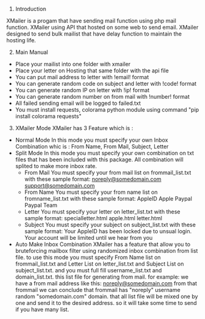 1. Introduction

  XMailer is a progam that have sending mail function using php mail function.
XMailer using API that hosted on some web to send email. XMailer designed to send
bulk mailist that have delay function to maintain the hosting life.

2. Main Manual
- Place your mailist into one folder with xmailer
- Place your letter on Hosting that same folder with the api file
- You can put mail address to letter with !email! format
- You can generate random code on subject and letter with !code! format
- You can generate random IP on letter with !ip! format
- You can generate random number on from mail with !number! format
- All failed sending email will be logged to failed.txt
- You must install requests, colorama python module using command "pip install colorama requests"

3. XMailer Mode
XMailer has 3 Feature which is :
  - Normal Mode
    In this mode you must specify your own Inbox Combination whic is : From Name, From Mail, Subject, Letter
  - Split Mode
   In this mode you must specify your own combination on txt files that has been included with this package.
   All combination will splited to make more inbox rate.
    - From Mail
     You must specify your from mail list on frommail_list.txt with these sample format:
     noreply@somedomain.com
     support@somedomain.com
    - From Name
     You must specify your from name list on fromname_list.txt with these sample format:
      AppleID
      Apple
      Paypal
      Paypal Team
    - Letter
      You must specify your letter on letter_list.txt with these sample format:
      specialletter.html
      apple.html
      letter.html
    - Subject
      You must specify your subject on subject_list.txt with these sample format:
      Your AppleID has been locked due to unsual login.
      Your account will be limited until we hear from you
   - Auto Make Inbox Combination
      XMailer has a feature that allow you to bruteforcing mailbox filter using
      randomized inbox combination from list file. to use this mode you must
      specify From Name list on frommail_list.txt and Letter List on letter_list.txt
      and Subject List on subject_list.txt. and you must full fill username_list.txt
      and domain_list.txt. this list file for generating from mail. for example:
      we have a from mail address like this:
      noreply@somedomain.com
      from that frommail we can conclude that frommail has "noreply" username random
      "somedomain.com" domain.
      that all list file will be mixed one by one and send it to the desired address.
      so it will take some time to send if you have many list.
